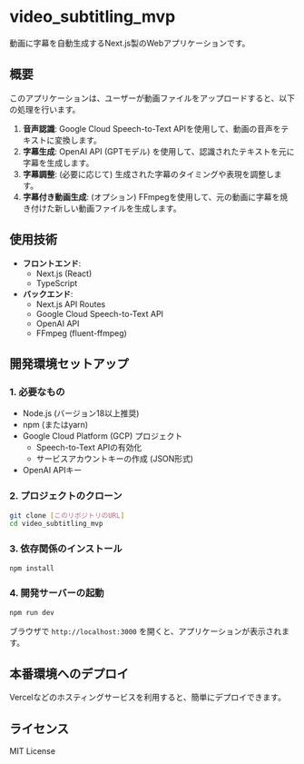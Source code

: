 # video\_subtitling\_mvp

動画に字幕を自動生成するNext.js製のWebアプリケーションです。

## 概要

このアプリケーションは、ユーザーが動画ファイルをアップロードすると、以下の処理を行います。


1.  **音声認識**: Google Cloud Speech-to-Text APIを使用して、動画の音声をテキストに変換します。
2.  **字幕生成**: OpenAI API (GPTモデル) を使用して、認識されたテキストを元に字幕を生成します。
3.  **字幕調整**: (必要に応じて) 生成された字幕のタイミングや表現を調整します。
4.  **字幕付き動画生成**: (オプション) FFmpegを使用して、元の動画に字幕を焼き付けた新しい動画ファイルを生成します。

## 使用技術

*   **フロントエンド**:
    *   Next.js (React)
    *   TypeScript
*   **バックエンド**:
    *   Next.js API Routes
    *   Google Cloud Speech-to-Text API
    *   OpenAI API
    *   FFmpeg (fluent-ffmpeg)

## 開発環境セットアップ

### 1. 必要なもの

*   Node.js (バージョン18以上推奨)
*   npm (またはyarn)
*   Google Cloud Platform (GCP) プロジェクト
    *   Speech-to-Text APIの有効化
    *   サービスアカウントキーの作成 (JSON形式)
*   OpenAI APIキー

### 2. プロジェクトのクローン

```bash
git clone [このリポジトリのURL]
cd video_subtitling_mvp
```

### 3. 依存関係のインストール

```bash
npm install
```

### 4. 開発サーバーの起動

```bash
npm run dev
```

ブラウザで `http://localhost:3000` を開くと、アプリケーションが表示されます。

## 本番環境へのデプロイ

Vercelなどのホスティングサービスを利用すると、簡単にデプロイできます。

## ライセンス

MIT License

